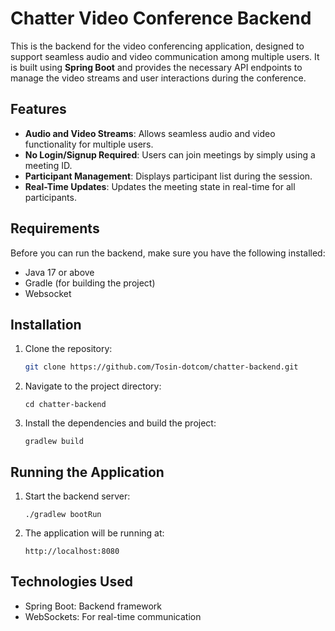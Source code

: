 # Chatter Video Conference Backend

This is the backend for the video conferencing application, designed to support seamless audio and video communication among multiple users. It is built using **Spring Boot** and provides the necessary API endpoints to manage the video streams and user interactions during the conference.

## Features

- **Audio and Video Streams**: Allows seamless audio and video functionality for multiple users.
- **No Login/Signup Required**: Users can join meetings by simply using a meeting ID.
- **Participant Management**: Displays participant list during the session.
- **Real-Time Updates**: Updates the meeting state in real-time for all participants.

## Requirements

Before you can run the backend, make sure you have the following installed:

- Java 17 or above
- Gradle (for building the project)
- Websocket

## Installation

1. Clone the repository:
   ```bash
   git clone https://github.com/Tosin-dotcom/chatter-backend.git
   ```
2. Navigate to the project directory:
    ```
    cd chatter-backend
    ```

3. Install the dependencies and build the project:
    ```
   gradlew build
   ```
   
## Running the Application
1. Start the backend server:
   ```
   ./gradlew bootRun
   ```
   
2. The application will be running at:
   ```
   http://localhost:8080
   ```
   
## Technologies Used
   - Spring Boot: Backend framework
   - WebSockets: For real-time communication

